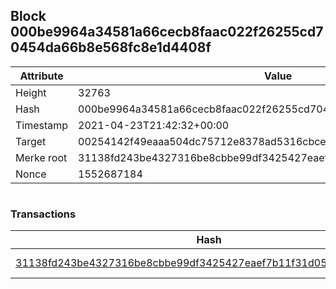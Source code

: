 ## Block 000be9964a34581a66cecb8faac022f26255cd70454da66b8e568fc8e1d4408f

Attribute | Value
--- | ---
Height | 32763
Hash | 000be9964a34581a66cecb8faac022f26255cd70454da66b8e568fc8e1d4408f
Timestamp | 2021-04-23T21:42:32+00:00
Target | 00254142f49eaaa504dc75712e8378ad5316cbcead634704b3734b6271167cc4
Merke root | 31138fd243be4327316be8cbbe99df3425427eaef7b11f31d0544ff0cdbbad24
Nonce | 1552687184

```

```

### Transactions

Hash | Amount
--- | ---
[31138fd243be4327316be8cbbe99df3425427eaef7b11f31d0544ff0cdbbad24](31138fd243be4327316be8cbbe99df3425427eaef7b11f31d0544ff0cdbbad24.md) | 10.00000000 SKEPTI 
